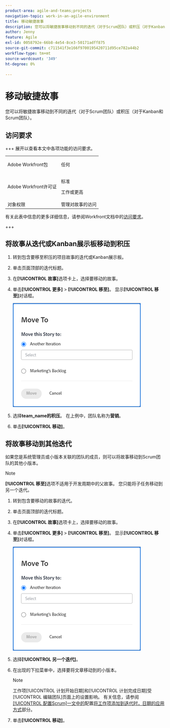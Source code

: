 ```yaml
---
product-area: agile-and-teams;projects
navigation-topic: work-in-an-agile-environment
title: 移动敏捷故事
description: 您可以将敏捷故事移动到不同的迭代（对于Scrum团队）或积压（对于Kanban和Scrum团队）。
author: Jenny
feature: Agile
exl-id: 0058792e-66b8-4e54-8ce3-50171adff875
source-git-commit: c711541f3e166f9700195420711d95ce782a44b2
workflow-type: tm+mt
source-wordcount: '349'
ht-degree: 0%

---
```


# 移动敏捷故事

您可以将敏捷故事移动到不同的迭代（对于Scrum团队）或积压（对于Kanban和Scrum团队）。

## 访问要求

+++ 展开以查看本文中各项功能的访问要求。

<table style="table-layout:auto"> 
 <col> 
 </col> 
 <col> 
 </col> 
 <tbody> 
  <tr> 
   <td role="rowheader">Adobe Workfront包</td> 
   <td> <p>任何</p> </td> 
  </tr> 
  <tr> 
   <td role="rowheader">Adobe Workfront许可证</td> 
   <td> <p>标准</p> 
   <p>工作或更高</p> </td> 
  </tr>
  <tr> 
   <td role="rowheader">对象权限</td> 
   <td>管理对故事的访问</td> 
  </tr> 
 </tbody> 
</table>

有关此表中信息的更多详细信息，请参阅Workfront文档中的[访问要求](/help/quicksilver/administration-and-setup/add-users/access-levels-and-object-permissions/access-level-requirements-in-documentation.md)。

+++

## 将故事从迭代或Kanban展示板移动到积压

1. 转到包含要移至积压的项目故事的迭代或Kanban展示板。
1. 单击页面顶部的迭代标题。
1. 在&#x200B;**[!UICONTROL 故事]**&#x200B;选项卡上，选择要移动的故事。
1. 单击&#x200B;**[!UICONTROL 更多]** > **[!UICONTROL 移至]**。 显示&#x200B;**[!UICONTROL 移至]**&#x200B;对话框。

   ![移动故事对话框](assets/iteration-story-move.png)

1. 选择&#x200B;**team_name的积压**。 在上例中，团队名称为&#x200B;**营销**。

1. 单击&#x200B;**[!UICONTROL 移动]**。

## 将故事移动到其他迭代

如果您是系统管理员或小版本关联的团队的成员，则可以将故事移动到Scrum团队的其他小版本。

>[!NOTE]
>
> **[!UICONTROL 移至]**&#x200B;选项不适用于开发周期中的父故事。 您只能将子任务移动到另一个迭代。


1. 转到包含要移动的故事的迭代。
1. 单击页面顶部的迭代标题。
1. 在&#x200B;**[!UICONTROL 故事]**&#x200B;选项卡上，选择要移动的故事。
1. 单击&#x200B;**[!UICONTROL 更多]** > **[!UICONTROL 移至]**。 显示&#x200B;**[!UICONTROL 移至]**&#x200B;对话框。

   ![移动故事对话框](assets/iteration-story-move.png)

1. 选择&#x200B;**[!UICONTROL 另一个迭代]**。
1. 在出现的下拉菜单中，选择要将文章移动到的小版本。

   >[!NOTE]
   >
   >工作项[!UICONTROL 计划开始日期]和[!UICONTROL 计划完成日期]受[!UICONTROL 编辑团队]页面上的设置影响。 有关信息，请参阅[[!UICONTROL 配置Scrum]一文中的](../../agile/get-started-with-agile-in-workfront/configure-scrum.md#configure-how-dates-are-applied-when-adding-work-items-to-an-iteration)配置[将工作项添加到迭代时，日期的应用方式](../../agile/get-started-with-agile-in-workfront/configure-scrum.md)部分。

1. 单击&#x200B;**[!UICONTROL 移动]**。
